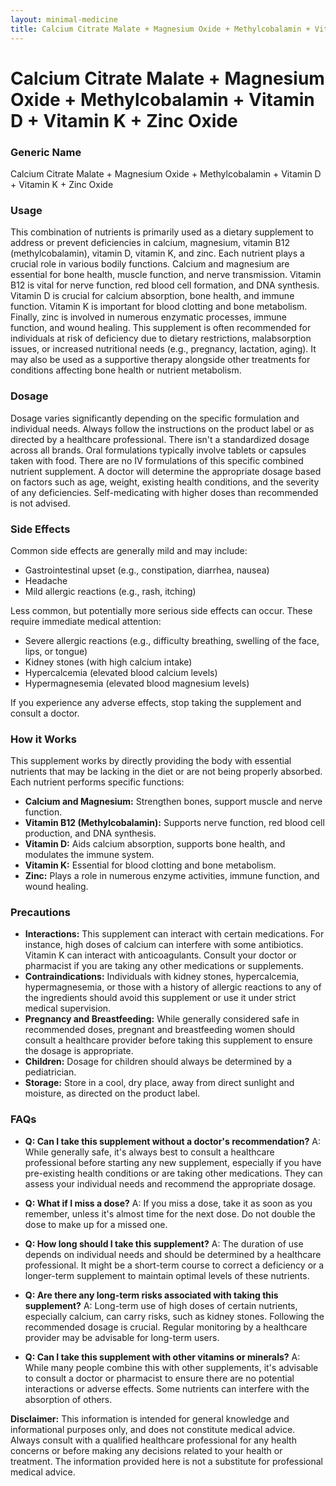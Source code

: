 ```yaml
---
layout: minimal-medicine
title: Calcium Citrate Malate + Magnesium Oxide + Methylcobalamin + Vitamin D + Vitamin K + Zinc Oxide
---
```


# Calcium Citrate Malate + Magnesium Oxide + Methylcobalamin + Vitamin D + Vitamin K + Zinc Oxide
### Generic Name
Calcium Citrate Malate + Magnesium Oxide + Methylcobalamin + Vitamin D + Vitamin K + Zinc Oxide


### Usage

This combination of nutrients is primarily used as a dietary supplement to address or prevent deficiencies in calcium, magnesium, vitamin B12 (methylcobalamin), vitamin D, vitamin K, and zinc.  Each nutrient plays a crucial role in various bodily functions.  Calcium and magnesium are essential for bone health, muscle function, and nerve transmission. Vitamin B12 is vital for nerve function, red blood cell formation, and DNA synthesis. Vitamin D is crucial for calcium absorption, bone health, and immune function. Vitamin K is important for blood clotting and bone metabolism. Finally, zinc is involved in numerous enzymatic processes, immune function, and wound healing.  This supplement is often recommended for individuals at risk of deficiency due to dietary restrictions, malabsorption issues, or increased nutritional needs (e.g., pregnancy, lactation, aging). It may also be used as a supportive therapy alongside other treatments for conditions affecting bone health or nutrient metabolism.


### Dosage

Dosage varies significantly depending on the specific formulation and individual needs.  Always follow the instructions on the product label or as directed by a healthcare professional.  There isn't a standardized dosage across all brands.  Oral formulations typically involve tablets or capsules taken with food.  There are no IV formulations of this specific combined nutrient supplement.  A doctor will determine the appropriate dosage based on factors such as age, weight, existing health conditions, and the severity of any deficiencies.  Self-medicating with higher doses than recommended is not advised.


### Side Effects

Common side effects are generally mild and may include:

*   Gastrointestinal upset (e.g., constipation, diarrhea, nausea)
*   Headache
*   Mild allergic reactions (e.g., rash, itching)


Less common, but potentially more serious side effects can occur.  These require immediate medical attention:

*   Severe allergic reactions (e.g., difficulty breathing, swelling of the face, lips, or tongue)
*   Kidney stones (with high calcium intake)
*   Hypercalcemia (elevated blood calcium levels)
*   Hypermagnesemia (elevated blood magnesium levels)


If you experience any adverse effects, stop taking the supplement and consult a doctor.


### How it Works

This supplement works by directly providing the body with essential nutrients that may be lacking in the diet or are not being properly absorbed. Each nutrient performs specific functions:

*   **Calcium and Magnesium:** Strengthen bones, support muscle and nerve function.
*   **Vitamin B12 (Methylcobalamin):** Supports nerve function, red blood cell production, and DNA synthesis.
*   **Vitamin D:** Aids calcium absorption, supports bone health, and modulates the immune system.
*   **Vitamin K:** Essential for blood clotting and bone metabolism.
*   **Zinc:** Plays a role in numerous enzyme activities, immune function, and wound healing.



### Precautions

*   **Interactions:**  This supplement can interact with certain medications.  For instance, high doses of calcium can interfere with some antibiotics. Vitamin K can interact with anticoagulants. Consult your doctor or pharmacist if you are taking any other medications or supplements.
*   **Contraindications:** Individuals with kidney stones, hypercalcemia, hypermagnesemia, or those with a history of allergic reactions to any of the ingredients should avoid this supplement or use it under strict medical supervision.
*   **Pregnancy and Breastfeeding:** While generally considered safe in recommended doses, pregnant and breastfeeding women should consult a healthcare provider before taking this supplement to ensure the dosage is appropriate.
*   **Children:** Dosage for children should always be determined by a pediatrician.
*   **Storage:** Store in a cool, dry place, away from direct sunlight and moisture, as directed on the product label.


### FAQs

*   **Q: Can I take this supplement without a doctor's recommendation?** A: While generally safe, it's always best to consult a healthcare professional before starting any new supplement, especially if you have pre-existing health conditions or are taking other medications.  They can assess your individual needs and recommend the appropriate dosage.

*   **Q: What if I miss a dose?** A: If you miss a dose, take it as soon as you remember, unless it's almost time for the next dose. Do not double the dose to make up for a missed one.

*   **Q: How long should I take this supplement?** A: The duration of use depends on individual needs and should be determined by a healthcare professional.  It might be a short-term course to correct a deficiency or a longer-term supplement to maintain optimal levels of these nutrients.

*   **Q: Are there any long-term risks associated with taking this supplement?** A: Long-term use of high doses of certain nutrients, especially calcium, can carry risks, such as kidney stones.  Following the recommended dosage is crucial.  Regular monitoring by a healthcare provider may be advisable for long-term users.

*   **Q:  Can I take this supplement with other vitamins or minerals?** A:  While many people combine this with other supplements, it's advisable to consult a doctor or pharmacist to ensure there are no potential interactions or adverse effects.  Some nutrients can interfere with the absorption of others.


**Disclaimer:** This information is intended for general knowledge and informational purposes only, and does not constitute medical advice.  Always consult with a qualified healthcare professional for any health concerns or before making any decisions related to your health or treatment.  The information provided here is not a substitute for professional medical advice.
